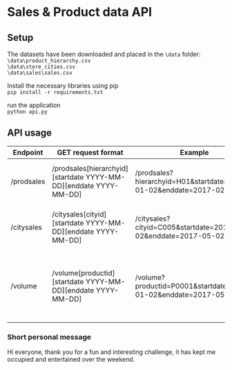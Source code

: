 # Sales & Product data API

## Setup

The datasets have been downloaded and placed in the `\data` folder:  
`\data\product_hierarchy.csv`  
`\data\store_cities.csv`  
`\data\sales\sales.csv`

Install the necessary libraries using pip  
`pip install -r requirements.txt`

run the application  
`python api.py`

## API usage

Endpoint|GET request format|Example|Returns
-|-|-|-
/prodsales|/prodsales[hierarchyid][startdate YYYY-MM-DD][enddate YYYY-MM-DD]|/prodsales?hierarchyid=H01&startdate=2017-01-02&enddate=2017-02-28|Total sales quantity, Total revenue
/citysales|/citysales[cityid][startdate YYYY-MM-DD][enddate YYYY-MM-DD]|/citysales?cityid=C005&startdate=2017-02-02&enddate=2017-05-02|Total sales quantity, Total revenue
/volume|/volume[productid][startdate YYYY-MM-DD][enddate YYYY-MM-DD]|/volume?productid=P0001&startdate=2017-01-02&enddate=2017-05-28|Total sales physical volume, Total stock physical volume

### Short personal message

Hi everyone,
thank you for a fun and interesting challenge, it has kept me occupied and entertained over the weekend.
